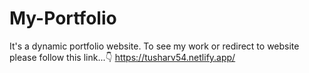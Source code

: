 # My-Portfolio
It's a dynamic portfolio website.
To see my work or redirect to website please follow this link...👇
https://tusharv54.netlify.app/
